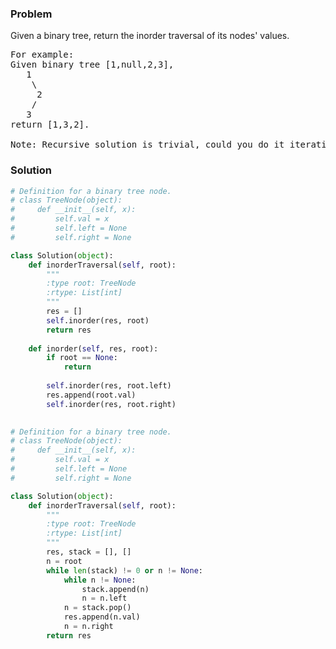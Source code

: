 ### Problem
Given a binary tree, return the inorder traversal of its nodes' values.
<pre>
For example:
Given binary tree [1,null,2,3],
   1
    \
     2
    /
   3
return [1,3,2].

Note: Recursive solution is trivial, could you do it iteratively?
</pre>
### Solution
```python
# Definition for a binary tree node.
# class TreeNode(object):
#     def __init__(self, x):
#         self.val = x
#         self.left = None
#         self.right = None

class Solution(object):
    def inorderTraversal(self, root):
        """
        :type root: TreeNode
        :rtype: List[int]
        """
        res = []
        self.inorder(res, root)
        return res
    
    def inorder(self, res, root):
        if root == None:
            return
        
        self.inorder(res, root.left)
        res.append(root.val)
        self.inorder(res, root.right)
    
```

```python
# Definition for a binary tree node.
# class TreeNode(object):
#     def __init__(self, x):
#         self.val = x
#         self.left = None
#         self.right = None

class Solution(object):
    def inorderTraversal(self, root):
        """
        :type root: TreeNode
        :rtype: List[int]
        """
        res, stack = [], []
        n = root
        while len(stack) != 0 or n != None:
            while n != None:
                stack.append(n)
                n = n.left
            n = stack.pop()
            res.append(n.val)
            n = n.right
        return res
```